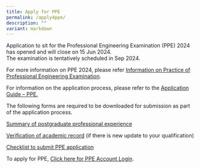 ```yaml
---
title: Apply for PPE
permalink: /apply4ppe/
description: ""
variant: markdown
---
```

Application to sit for the Professional Engineering Examination (PPE) 2024 has opened and will close on 15 Jun 2024.  
The examination is tentatively scheduled in Sep 2024.

For more information on PPE 2024, please refer [Information on Practice of Professional Engineering Examination](/files/Downloads/Info%20on%20Exams/PPE_2024.pdf).

For information on the application process, please refer to the [Application Guide – PPE.](/files/Downloads/Application_Guide_for_PPE_2024.pdf)

The following forms are required to be downloaded for submission as part of the application process.

[Summary of postgraduate professional experience](https://go.gov.sg/4xk1op)

[Verification of academic record](https://go.gov.sg/5i0f50) (if there is new update to your qualification)

[Checklist to submit PPE application](/files/Downloads/Info%20on%20Exams/Checklist_for_PPE_application.pdf)


To apply for PPE, [Click here for PPE Account Login](https://www.peb.gov.sg/login_can.aspx).